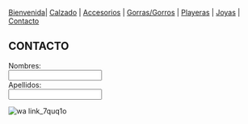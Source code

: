 [Bienvenida](./index.md)| [Calzado](./calzado.md) | [Accesorios](./accesorios.md) | [Gorras/Gorros](./gorras.md) | [Playeras](./playeras.md) | [Joyas](./joyas.md) | [Contacto](./contacto.md)


## CONTACTO


<form>
  <label for="name"> Nombres:</label><br>
  <input type="text" id="name" name="name" value=""><br>
  <label for="lname">Apellidos:</label><br>
  <input type="text" id="lname" name="lname" value=""><br>
</form>

![wa link_7quq1o](https://user-images.githubusercontent.com/99769777/158529713-3e130969-9838-4308-874e-116f1ab3f252.png)
